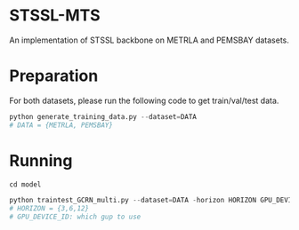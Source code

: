 # STSSL-MTS
An implementation of STSSL backbone on METRLA and PEMSBAY datasets.

# Preparation
For both datasets, please run the following code to get train/val/test data.
``` python
python generate_training_data.py --dataset=DATA
# DATA = {METRLA, PEMSBAY}
```

# Running
``` python
cd model
```
``` python
python traintest_GCRN_multi.py --dataset=DATA -horizon HORIZON GPU_DEVICE_ID
# HORIZON = {3,6,12}
# GPU_DEVICE_ID: which gup to use
```
